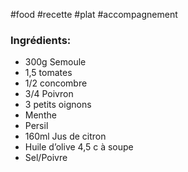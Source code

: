 #food #recette #plat #accompagnement

### Ingrédients:

-   300g Semoule
-   1,5 tomates
-   1/2 concombre
-   3/4 Poivron
-   3 petits oignons
-   Menthe
-   Persil
-   160ml Jus de citron
-   Huile d’olive 4,5 c à soupe
-   Sel/Poivre